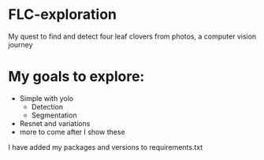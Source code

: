 # FLC-exploration
My quest to find and detect four leaf clovers from photos, a computer vision journey

# My goals to explore:
* Simple with yolo
    * Detection
    * Segmentation
* Resnet and variations
* more to come after I show these



I have added my packages and versions to requirements.txt